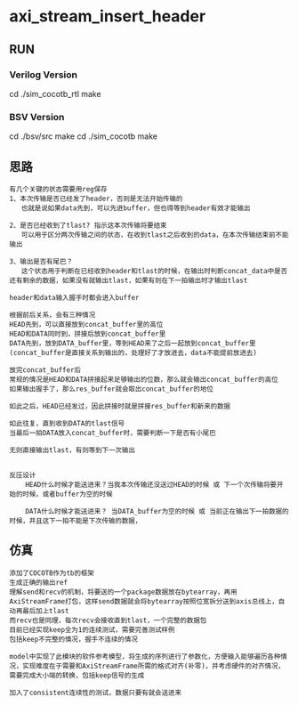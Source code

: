 # axi_stream_insert_header

## RUN

### Verilog Version
   cd ./sim_cocotb_rtl
   make

### BSV Version
   cd ./bsv/src
   make
   cd ./sim_cocotb
   make

## 思路
    有几个关键的状态需要用reg保存
    1、本次传输是否已经发了header，否则是无法开始传输的
       也就是说如果data先到，可以先进buffer，但也得等到header有效才能输出

    2、是否已经收到了tlast? 指示这本次传输将要结束
       可以用于区分两次传输之间的状态，在收到tlast之后收到的data，在本次传输结束前不能输出
    
    3、输出是否有尾巴？
       这个状态用于判断在已经收到header和tlast的时候，在输出时判断concat_data中是否还有剩余的数据，如果没有就输出tlast，如果有则在下一拍输出时才输出tlast

    header和data输入握手时都会进入buffer

    根据前后关系，会有三种情况
    HEAD先到，可以直接放到concat_buffer里的高位
    HEAD和DATA同时到，拼接后放到concat_buffer里
    DATA先到，放到DATA_buffer里，等到HEAD来了之后一起放到concat_buffer里(concat_buffer是直接关系到输出的，处理好了才放进去，data不能提前放进去)

    放完concat_buffer后
    常规的情况是HEAD和DATA拼接起来足够输出的位数，那么就会输出concat_buffer的高位
    如果输出握手了，那么res_buffer就会取出concat_buffer的地位

    如此之后，HEAD已经发过，因此拼接时就是拼接res_buffer和新来的数据

    如此往复，直到收到DATA的tlast信号
    当最后一拍DATA放入concat_buffer时，需要判断一下是否有小尾巴

    无则直接输出tlast，有则等到下一次输出


    反压设计
        HEAD什么时候才能送进来？当我本次传输还没送过HEAD的时候 或 下一个次传输将要开始的时候，或者buffer为空的时候

        DATA什么时候才能送进来？ 当DATA_buffer为空的时候 或 当前正在输出下一拍数据的时候，并且这下一拍不能是下次传输的数据，


## 仿真

    添加了COCOTB作为tb的框架
    生成正确的输出ref
    理解send和recv的机制，将要送的一个package数据放在bytearray，再用AxiStreamFrame打包，这样send数据就会将bytearray按照位宽拆分送到axis总线上，自动再最后加上tlast
    而recv也是同理，每次recv会接收直到tlast，一个完整的数据包
    目前已经实现keep全为1的连续测试，需要完善测试样例
    包括keep不完整的情况，握手不连续的情况

    model中实现了此模块的软件参考模型，将生成的序列进行了参数化，方便输入能够遍历各种情况，实现难度在于需要和AxiStreamFrame所需的格式对齐(补零)，并考虑硬件的对齐情况，需要完成大小端的转换，包括keep信号的生成

    加入了consistent连续性的测试，数据只要有就会送进来

